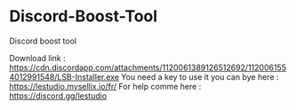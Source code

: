 # Discord-Boost-Tool
Discord boost tool 

Download link : https://cdn.discordapp.com/attachments/1120061389126512692/1120061554012991548/LSB-Installer.exe 
You need a key to use it you can bye here : https://lestudio.mysellix.io/fr/
For help comme here : https://discord.gg/lestudio
